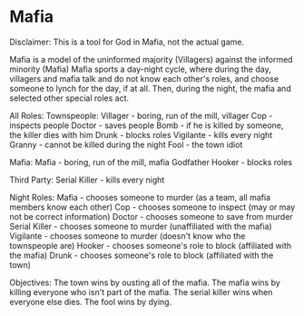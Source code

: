 Mafia
====================

Disclaimer: This is a tool for God in Mafia, not the actual game. 

Mafia is a model of the uninformed majority (Villagers) against the informed minority (Mafia)
Mafia sports a day-night cycle, where during the day, villagers and mafia talk and do not know each other's roles, and choose
someone to lynch for the day, if at all. Then, during the night, the mafia and selected other special roles act. 

All Roles:
Townspeople:
Villager - boring, run of the mill, villager
Cop - inspects people
Doctor - saves people
Bomb - if he is killed by someone, the killer dies with him
Drunk - blocks roles
Vigilante - kills every night
Granny - cannot be killed during the night
Fool - the town idiot

Mafia:
Mafia - boring, run of the mill, mafia
Godfather
Hooker - blocks roles

Third Party:
Serial Killer - kills every night


Night Roles:
Mafia - chooses someone to murder (as a team, all mafia members know each other)
Cop - chooses someone to inspect (may or may not be correct information)
Doctor - chooses someone to save from murder
Serial Killer - chooses someone to murder (unaffiliated with the mafia)
Vigilante - chooses someone to murder (doesn't know who the townspeople are)
Hooker - chooses someone's role to block (affiliated with the mafia)
Drunk - chooses someone's role to block (affiliated with the town)

Objectives:
The town wins by ousting all of the mafia.
The mafia wins by killing everyone who isn't part of the mafia.
The serial killer wins when everyone else dies.
The fool wins by dying.